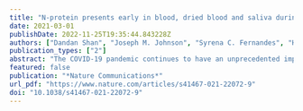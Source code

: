 ```yaml
---
title: "N-protein presents early in blood, dried blood and saliva during asymptomatic and symptomatic SARS-CoV-2 infection"
date: 2021-03-01
publishDate: 2022-11-25T19:35:44.843228Z
authors: ["Dandan Shan", "Joseph M. Johnson", "Syrena C. Fernandes", "Hannah Suib", "Soyoon Hwang", "Danica Wuelfing", "Muriel Mendes", "Marcella Holdridge", "Elaine M. Burke", "Katie Beauregard", "Ying Zhang", "Megan Cleary", "Samantha Xu", "Xiao Yao", "Purvish P. Patel", "Tatiana Plavina", "David H. Wilson", "Lei Chang", "Kim M. Kaiser", "Jacob Nattermann", "Susanne V. Schmidt", "Eicke Latz", "Kevin Hrusovsky", "Dawn Mattoon", "Andrew J. Ball"]
publication_types: ["2"]
abstract: "The COVID-19 pandemic continues to have an unprecedented impact on societies and economies worldwide. There remains an ongoing need for high-performance SARS-CoV-2 tests which may be broadly deployed for infection monitoring. Here we report a highly sensitive single molecule array (Simoa) immunoassay in development for detection of SARS-CoV-2 nucleocapsid protein (N-protein) in venous and capillary blood and saliva. In all matrices in the studies conducted to date we observe textgreater98% negative percent agreement and textgreater90% positive percent agreement with molecular testing for days 1–7 in symptomatic, asymptomatic, and pre-symptomatic PCR+ individuals. N-protein load decreases as anti-SARS-CoV-2 spike-IgG increases, and N-protein levels correlate with RT-PCR Ct-values in saliva, and between matched saliva and capillary blood samples. This Simoa SARS-CoV-2 N-protein assay effectively detects SARS-CoV-2 infection via measurement of antigen levels in blood or saliva, using non-invasive, swab-independent collection methods, offering potential for at home and point of care sample collection."
featured: false
publication: "*Nature Communications*"
url_pdf: "https://www.nature.com/articles/s41467-021-22072-9"
doi: "10.1038/s41467-021-22072-9"
---
```


